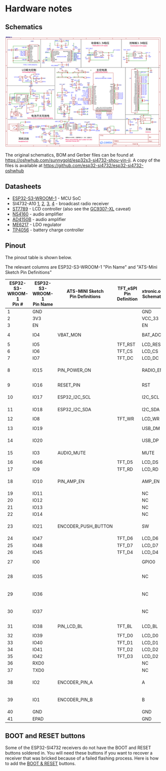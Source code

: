# Hardware notes

## Schematics

![](_static/schematics.png)

The original schematics, BOM and Gerber files can be found at <https://oshwhub.com/sunnygold/esp32s3-si4732-shou-yin-ji>. A copy of the files is available at <https://github.com/esp32-si4732/esp32-si4732-oshwhub>

## Datasheets

* [ESP32-S3-WROOM-1](https://www.espressif.com/sites/default/files/documentation/esp32-s3-wroom-1_wroom-1u_datasheet_en.pdf) - MCU SoC
* SI4732-A10 [1](https://static.chipdip.ru/lib/035/DOC047035840.pdf), [2](https://www.skyworksinc.com/-/media/Skyworks/SL/documents/public/application-notes/AN332.pdf), [3](https://aitendo3.sakura.ne.jp/aitendo_data/product_img/ic/radio/SI4732-A10/AN332.pdf), [4](https://github.com/pu2clr/SI4735/issues/2#issuecomment-703077550) - broadcast radio receiver
* [ST7789](https://www.buydisplay.com/download/ic/ST7789.pdf) - LCD controller (also see the [GC9307-XL](https://github.com/G8PTN/ATS_MINI/issues/1#issuecomment-2766901527) caveat)
* [NS4160](https://www.lcsc.com/datasheet/lcsc_datasheet_2304140030_Shenzhen-Nsiway-Tech-NS4160_C219017.pdf) - audio amplifier
* [AD4150B](https://www.lcsc.com/datasheet/lcsc_datasheet_2208261700_IDCHIP-AD4150B_C5125078.pdf) - audio amplifier
* [ME6217](https://www.lcsc.com/datasheet/lcsc_datasheet_2410121326_MICRONE-Nanjing-Micro-One-Elec-ME6217C33M5G_C427602.pdf) - LDO regulator
* [TP4056](http://toppwr.com/uploadfile/file/20240130/65b892bb04a3c.pdf) - battery charge controller

## Pinout

The pinout table is shown below.

The relevant columns are ESP32-S3-WROOM-1 "Pin Name" and "ATS-Mini Sketch Pin Definitions"

| ESP32-S3-WROOM-1<br>Pin # | ESP32-S3-WROOM-1<br>Pin Name | ATS-MINI Sketch<br>Pin Definitions | TFT_eSPI<br>Pin Definition | xtronic.org<br>Schematic | Comments<br>Info         |
|---------------------------|------------------------------|------------------------------------|----------------------------|--------------------------|--------------------------|
| 1                         | GND                          |                                    |                            | GND                      |                          |
| 2                         | 3V3                          |                                    |                            | VCC_33                   |                          |
| 3                         | EN                           |                                    |                            | EN                       | RST Button               |
| 4                         | IO4                          | VBAT_MON                           |                            | BAT_ADC                  | Battery monitor          |
| 5                         | IO5                          |                                    | TFT_RST                    | LCD_RES                  |                          |
| 6                         | IO6                          |                                    | TFT_CS                     | LCD_CS                   |                          |
| 7                         | IO7                          |                                    | TFT_DC                     | LCD_DC                   |                          |
| 8                         | IO15                         | PIN_POWER_ON                       |                            | RADIO_EN                 | 1= Radio LDO Enable      |
| 9                         | IO16                         | RESET_PIN                          |                            | RST                      | SI4732 Reset             |
| 10                        | IO17                         | ESP32_I2C_SCL                      |                            | I2C_SCL                  | SI4732 Clock             |
| 11                        | IO18                         | ESP32_I2C_SDA                      |                            | I2C_SDA                  | SI4732 Data              |
| 12                        | IO8                          |                                    | TFT_WR                     | LCD_WR                   |                          |
| 13                        | IO19                         |                                    |                            | USB_DM                   | USB_D- (CDC Port)        |
| 14                        | IO20                         |                                    |                            | USB_DP                   | USB_D+ (CDC Port)        |
| 15                        | IO3                          | AUDIO_MUTE                         |                            | MUTE                     | 1 = Mute L/R audio       |
| 16                        | IO46                         |                                    | TFT_D5                     | LCD_DS                   |                          |
| 17                        | IO9                          |                                    | TFT_RD                     | LCD_RD                   |                          |
| 18                        | IO10                         | PIN_AMP_EN                         |                            | AMP_EN                   | 1 = Audio Amp Enable     |
| 19                        | IO11                         |                                    |                            | NC                       | Spare                    |
| 20                        | IO12                         |                                    |                            | NC                       | Spare                    |
| 21                        | IO13                         |                                    |                            | NC                       | Spare                    |
| 22                        | IO14                         |                                    |                            | NC                       | Spare                    |
| 23                        | IO21                         | ENCODER_PUSH_BUTTON                |                            | SW                       | Rotary encoder SW signal |
| 24                        | IO47                         |                                    | TFT_D6                     | LCD_D6                   |                          |
| 25                        | IO48                         |                                    | TFT_D7                     | LCD_D7                   |                          |
| 26                        | IO45                         |                                    | TFT_D4                     | LCD_D4                   |                          |
| 27                        | IO0                          |                                    |                            | GPIO0                    | BOOT button              |
| 28                        | IO35                         |                                    |                            | NC                       | Used for OSPI PSRAM      |
| 29                        | IO36                         |                                    |                            | NC                       | Used for OSPI PSRAM      |
| 30                        | IO37                         |                                    |                            | NC                       | Used for OSPI PSRAM      |
| 31                        | IO38                         | PIN_LCD_BL                         | TFT_BL                     | LCD_BL                   | Backlight control        |
| 32                        | IO39                         |                                    | TFT_D0                     | LCD_D0                   |                          |
| 33                        | IO40                         |                                    | TFT_D1                     | LCD_D1                   |                          |
| 34                        | IO41                         |                                    | TFT_D2                     | LCD_D2                   |                          |
| 35                        | IO42                         |                                    | TFT_D3                     | LCD_D2                   |                          |
| 36                        | RXD0                         |                                    |                            | NC                       | GPIO44                   |
| 37                        | TXD0                         |                                    |                            | NC                       | GPIO43                   |
| 38                        | IO2                          | ENCODER_PIN_A                      |                            | A                        | Rotary encoder A signal  |
| 39                        | IO1                          | ENCODER_PIN_B                      |                            | B                        | Rotary encoder B signal  |
| 40                        | GND                          |                                    |                            | GND                      |                          |
| 41                        | EPAD                         |                                    |                            | GND                      |                          |

## BOOT and RESET buttons

Some of the ESP32-SI4732 receivers do not have the BOOT and RESET buttons soldered in. You will need these buttons if you want to recover a receiver that was bricked because of a failed flashing process. Here is how to add the [BOOT & RESET](mods.md#boot-and-reset-buttons) buttons.
